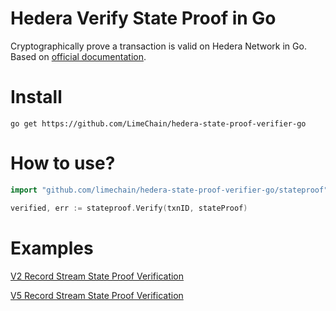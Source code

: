 # Hedera Verify State Proof in Go

Cryptographically prove a transaction is valid on Hedera Network in Go.
Based on [official documentation](https://docs.hedera.com/guides/docs/record-and-event-stream-file-formats).

# Install

```
go get https://github.com/LimeChain/hedera-state-proof-verifier-go
```

# How to use?

```go
import "github.com/limechain/hedera-state-proof-verifier-go/stateproof"

verified, err := stateproof.Verify(txnID, stateProof)
```

# Examples

[V2 Record Stream State Proof Verification](examples/v2/main.go)

[V5 Record Stream State Proof Verification](examples/v5/main.go)